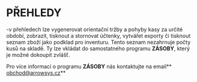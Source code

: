 # PŘEHLEDY

-v přehledech lze vygenerovat orientační tržby a pohyby kasy za určité období, zobrazit, tisknout a stornovat účtenky, vytvářet exporty či tisknout seznam zboží jako podklad pro inventuru. Tento seznam nezahrnuje počty kusů na skladě. Ty lze vkládat do samostatného programu **ZÁSOBY**, který je možné dokoupit zvlášť.

Pro více informací o programu **ZÁSOBY** nás kontaktujte na email** obchod@arrowsys.cz**

